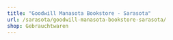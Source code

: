 ```yaml
---
title: "Goodwill Manasota Bookstore - Sarasota"
url: /sarasota/goodwill-manasota-bookstore-sarasota/
shop: Gebrauchtwaren
---
```

